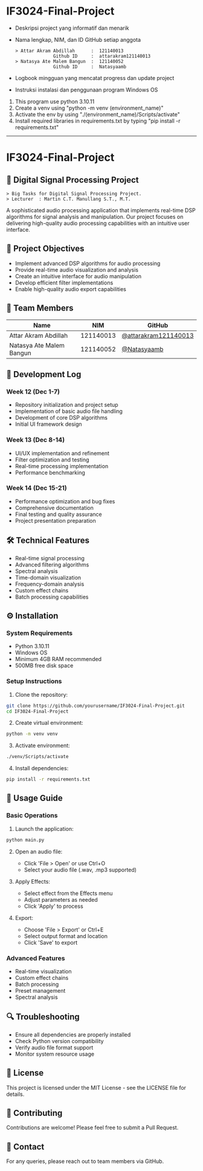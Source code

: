 # IF3024-Final-Project

* Deskripsi project yang informatif dan menarik
  
* Nama lengkap, NIM, dan ID GitHub setiap anggota
  ```
  > Attar Akram Abdillah      :  121140013
                Github ID     :  attarakram121140013 
  > Natasya Ate Malem Bangun  :  121140052
                Github ID     :  Natasyaamb 
  ```
* Logbook mingguan yang mencatat progress dan update project
  
* Instruksi instalasi dan penggunaan program
  Windows OS
1. This program use python 3.10.11
2. Create a venv using "python -m venv (environment_name)"
3. Activate the env by using "./(environment_name)/Scripts/activate"
4. Install required libraries in requirements.txt by typing "pip install -r requirements.txt"



---------------------


# IF3024-Final-Project

## 🎵 Digital Signal Processing Project
```
> Big Tasks for Digital Signal Processing Project.
> Lecturer  : Martin C.T. Manullang S.T., M.T.
```
A sophisticated audio processing application that implements real-time DSP algorithms for signal analysis and manipulation. Our project focuses on delivering high-quality audio processing capabilities with an intuitive user interface.

## 🎯 Project Objectives
- Implement advanced DSP algorithms for audio processing
- Provide real-time audio visualization and analysis
- Create an intuitive interface for audio manipulation
- Develop efficient filter implementations
- Enable high-quality audio export capabilities

## 👥 Team Members

| Name | NIM | GitHub |
|------|-----|--------|
| Attar Akram Abdillah | 121140013 | [@attarakram121140013](https://github.com/attarakram121140013) |
| Natasya Ate Malem Bangun | 121140052 | [@Natasyaamb](https://github.com/Natasyaamb) |

## 📝 Development Log

### Week 12 (Dec 1-7)
- Repository initialization and project setup
- Implementation of basic audio file handling
- Development of core DSP algorithms
- Initial UI framework design

### Week 13 (Dec 8-14)
- UI/UX implementation and refinement
- Filter optimization and testing
- Real-time processing implementation
- Performance benchmarking

### Week 14 (Dec 15-21)
- Performance optimization and bug fixes
- Comprehensive documentation
- Final testing and quality assurance
- Project presentation preparation

## 🛠️ Technical Features
- Real-time signal processing
- Advanced filtering algorithms
- Spectral analysis
- Time-domain visualization
- Frequency-domain analysis
- Custom effect chains
- Batch processing capabilities

## ⚙️ Installation

### System Requirements
- Python 3.10.11
- Windows OS
- Minimum 4GB RAM recommended
- 500MB free disk space

### Setup Instructions
1. Clone the repository:
```bash
git clone https://github.com/yourusername/IF3024-Final-Project.git
cd IF3024-Final-Project
```

2. Create virtual environment:
```bash
python -m venv venv
```

3. Activate environment:
```bash
./venv/Scripts/activate
```

4. Install dependencies:
```bash
pip install -r requirements.txt
```

## 📖 Usage Guide

### Basic Operations
1. Launch the application:
```bash
python main.py
```

2. Open an audio file:
   - Click 'File > Open' or use Ctrl+O
   - Select your audio file (.wav, .mp3 supported)

3. Apply Effects:
   - Select effect from the Effects menu
   - Adjust parameters as needed
   - Click 'Apply' to process

4. Export:
   - Choose 'File > Export' or Ctrl+E
   - Select output format and location
   - Click 'Save' to export

### Advanced Features
- Real-time visualization
- Custom effect chains
- Batch processing
- Preset management
- Spectral analysis

## 🔍 Troubleshooting
- Ensure all dependencies are properly installed
- Check Python version compatibility
- Verify audio file format support
- Monitor system resource usage

## 📄 License
This project is licensed under the MIT License - see the LICENSE file for details.

## 🤝 Contributing
Contributions are welcome! Please feel free to submit a Pull Request.

## 📧 Contact
For any queries, please reach out to team members via GitHub.
